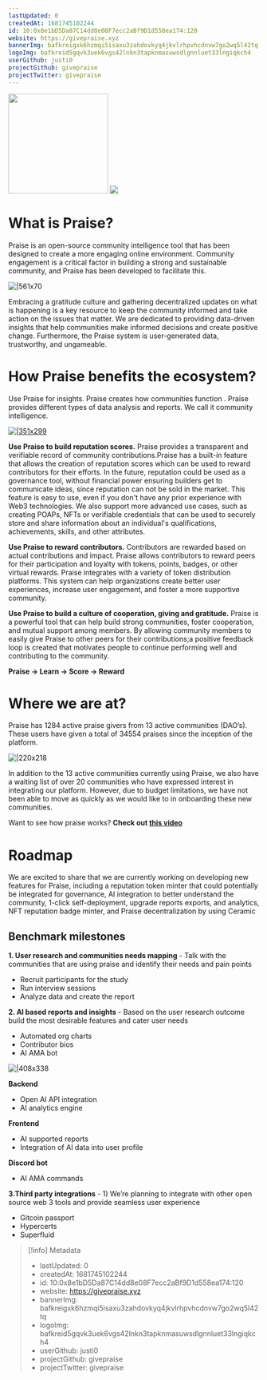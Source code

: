 ```yaml
---
lastUpdated: 0
createdAt: 1681745102244
id: 10:0x8e1bD5Da87C14dd8e08F7ecc2aBf9D1d558ea174:120
website: https://givepraise.xyz
bannerImg: bafkreigxk6hzmqi5isaxu3zahdovkyq4jkvlrhpvhcdnvw7go2wq5l42tq
logoImg: bafkreid5gqvk3uek6vgs42lnkn3tapknmasuwsdlgnnluet33lngiqkch4
userGithub: justi0
projectGithub: givepraise
projectTwitter: givepraise
---
```


<img style="width: 200px" src="https://ipfs-grants-stack.gitcoin.co/ipfs/bafkreid5gqvk3uek6vgs42lnkn3tapknmasuwsdlgnnluet33lngiqkch4">

<img src="https://ipfs-grants-stack.gitcoin.co/ipfs/bafkreigxk6hzmqi5isaxu3zahdovkyq4jkvlrhpvhcdnvw7go2wq5l42tq">

# What is Praise?

Praise is an open-source community intelligence tool that has been designed to create a more engaging online environment. Community engagement is a critical factor in building a strong and sustainable community, and Praise has been developed to facilitate this.

![|561x70](https://lh3.googleusercontent.com/0TZEkKsgRSDvoPRcjN5UUjtBb32WuiU8_WloBBFl7kjsOaTjzP7nxABSsPln0iPhn4VtT1jq3HVWt4K_Xl7aTeqkH6_nwufhUzYx90qvN7WSWB7VEaGaddIKlvpxKqZokGb5zqQjFQufsV_zO7EP2IE)

Embracing a gratitude culture and gathering decentralized updates on what is happening is a key resource to keep the community informed and take action on the issues that matter. We are dedicated to providing data-driven insights that help communities make informed decisions and create positive change. Furthermore, the Praise system is user-generated data, trustworthy, and ungameable.

# How Praise benefits the ecosystem?

Use Praise for insights. Praise creates how communities function . Praise provides different types of data analysis and reports. We call it community intelligence.

[![|351x299](https://lh5.googleusercontent.com/GdOj5THPrEHI7ecLUjB0GVVMu4_tlGE8FIJ-0BT1VaSDuGafN_jEdqxqFdGeXs08UbqSv4cUwaZIv8nsonIIYE95LZgVvFjvPLR4pEU0YjK2lfYNmm5LgdqhcqCfkz2KnCTbmDVyBkuzbtBeXZwmwqw)](https://twitter.com/eth_barcelona/status/1625095401853407233?ref_src=twsrc%5Etfw%7Ctwcamp%5Etweetembed%7Ctwterm%5E1625095401853407233%7Ctwgr%5Ed916aecdadc62a164c284d58372241ef8237c3b8%7Ctwcon%5Es1_&ref_url=https%3A%2F%2Fgivepraise.xyz%2F)

**Use Praise to build reputation scores.** Praise provides a transparent and verifiable record of community contributions.Praise has a built-in feature that allows the creation of reputation scores which can be used to reward contributors for their efforts. In the future, reputation could be used as a governance tool, without financial power ensuring builders get to communicate ideas, since reputation can not be sold in the market. This feature is easy to use, even if you don't have any prior experience with Web3 technologies. We also support more advanced use cases, such as creating POAPs, NFTs or verifiable credentials that can be used to securely store and share information about an individual's qualifications, achievements, skills, and other attributes.

**Use Praise to reward contributors.** Contributors are rewarded based on actual contributions and impact. Praise allows contributors to reward peers for their participation and loyalty with tokens, points, badges, or other virtual rewards. Praise integrates with a variety of token distribution platforms. This system can help organizations create better user experiences, increase user engagement, and foster a more supportive community.

**Use Praise to build a culture of cooperation, giving and gratitude.** Praise is a powerful tool that can help build strong communities, foster cooperation, and mutual support among members. By allowing community members to easily give Praise to other peers for their contributions;a positive feedback loop is created that motivates people to continue performing well and contributing to the community.

**Praise → Learn → Score → Reward**

# Where we are at?

Praise has 1284 active praise givers from 13 active communities (DAO’s). These users have given a total of 34554 praises since the inception of the platform.

![|220x218](https://lh3.googleusercontent.com/O7KxhFBTwBHfqyKX2eyTQvR07txxKHbeFE5vQlkZUOQswbbSLcQV29iIUMkPWvNnXCF3C_HRg16uT2UJo0Nty3dTVGwcbRnXaRoVzZLbjZWPcxicEg-PBh9-tSR4OzzolS-J2M_uK0g9Ljq6aBZ2NJg)

In addition to the 13 active communities currently using Praise, we also have a waiting list of over 20 communities who have expressed interest in integrating our platform. However, due to budget limitations, we have not been able to move as quickly as we would like to in onboarding these new communities.

Want to see how praise works? **Check out [this video](https://www.youtube.com/watch?v=jdAjlCWmv1Q)**

# Roadmap

We are excited to share that we are currently working on developing new features for Praise, including a reputation token minter that could potentially be integrated for governance, AI integration to better understand the community, 1-click self-deployment, upgrade reports exports, and analytics, NFT reputation badge minter, and Praise decentralization by using Ceramic

## Benchmark milestones

**1. User research and communities needs mapping** - Talk with the communities that are using praise and identify their needs and pain points

* Recruit participants for the study
* Run interview sessions
* Analyze data and create the report

**2. AI based reports and insights** - Based on the user research outcome build the most desirable features and cater user needs

* Automated org charts
* Contributor bios
* AI AMA bot

![|408x338](https://lh3.googleusercontent.com/lrFTZBj1kLl-m_WbftQUPV_Kyllky_-rmRE26C0EDrbwzzYjOpuWxI-v5ZtxyIJLa3SYUDWfaA3VvK3zi3gM8UkPjmt6DPtxBR5sUVV_vQHHrXNqItozER21oRWtTg-9MbfCDY84C_jyRZxHxXHgqi0)

**Backend**

* Open AI API integration
* AI analytics engine

**Frontend**

* AI supported reports
* Integration of AI data into user profile

**Discord bot**

* AI AMA commands

**3.Third party integrations** - 1) We’re planning to integrate with other open source web 3 tools and provide seamless user experience

* Gitcoin passport
* Hypercerts
* Superfluid


> [!info] Metadata
> * lastUpdated: 0
> * createdAt: 1681745102244
> * id: 10:0x8e1bD5Da87C14dd8e08F7ecc2aBf9D1d558ea174:120
> * website: https://givepraise.xyz
> * bannerImg: bafkreigxk6hzmqi5isaxu3zahdovkyq4jkvlrhpvhcdnvw7go2wq5l42tq
> * logoImg: bafkreid5gqvk3uek6vgs42lnkn3tapknmasuwsdlgnnluet33lngiqkch4
> * userGithub: justi0
> * projectGithub: givepraise
> * projectTwitter: givepraise